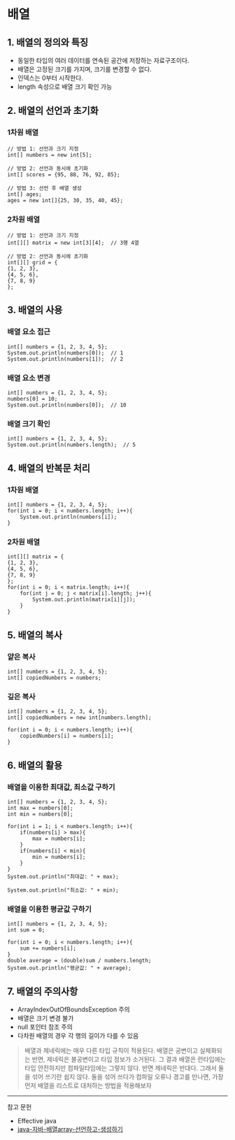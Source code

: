 # 배열

## 1. 배열의 정의와 특징

- 동일한 타입의 여러 데이터를 연속된 공간에 저장하는 자료구조이다.
- 배열은 고정된 크기를 가지며, 크기를 변경할 수 없다.
- 인덱스는 0부터 시작한다.
- length 속성으로 배열 크기 확인 가능

## 2. 배열의 선언과 초기화
### 1차원 배열
```
// 방법 1: 선언과 크기 지정
int[] numbers = new int[5];

// 방법 2: 선언과 동시에 초기화
int[] scores = {95, 88, 76, 92, 85};

// 방법 3: 선언 후 배열 생성
int[] ages;
ages = new int[]{25, 30, 35, 40, 45};
```
### 2차원 배열
```
// 방법 1: 선언과 크기 지정
int[][] matrix = new int[3][4];  // 3행 4열

// 방법 2: 선언과 동시에 초기화
int[][] grid = {
{1, 2, 3},
{4, 5, 6},
{7, 8, 9}
};
```

## 3. 배열의 사용
### 배열 요소 접근
```
int[] numbers = {1, 2, 3, 4, 5};
System.out.println(numbers[0]);  // 1
System.out.println(numbers[1]);  // 2
```
### 배열 요소 변경
```
int[] numbers = {1, 2, 3, 4, 5};
numbers[0] = 10;
System.out.println(numbers[0]);  // 10
```
### 배열 크기 확인
```
int[] numbers = {1, 2, 3, 4, 5};
System.out.println(numbers.length);  // 5
```

## 4. 배열의 반복문 처리
### 1차원 배열
```
int[] numbers = {1, 2, 3, 4, 5};
for(int i = 0; i < numbers.length; i++){
    System.out.println(numbers[i]);
}
```
### 2차원 배열
```
int[][] matrix = {
{1, 2, 3},
{4, 5, 6},
{7, 8, 9}
};
for(int i = 0; i < matrix.length; i++){
    for(int j = 0; j < matrix[i].length; j++){
        System.out.println(matrix[i][j]);
    }
}
```

## 5. 배열의 복사
### 얕은 복사
```
int[] numbers = {1, 2, 3, 4, 5};
int[] copiedNumbers = numbers;
```
### 깊은 복사
```
int[] numbers = {1, 2, 3, 4, 5};
int[] copiedNumbers = new int[numbers.length];

for(int i = 0; i < numbers.length; i++){
    copiedNumbers[i] = numbers[i];
}
```

## 6. 배열의 활용
### 배열을 이용한 최대값, 최소값 구하기
```
int[] numbers = {1, 2, 3, 4, 5};
int max = numbers[0];
int min = numbers[0];

for(int i = 1; i < numbers.length; i++){
    if(numbers[i] > max){
        max = numbers[i];
    }
    if(numbers[i] < min){
        min = numbers[i];
    }
}
System.out.println("최대값: " + max);

System.out.println("최소값: " + min);
```
### 배열을 이용한 평균값 구하기
```
int[] numbers = {1, 2, 3, 4, 5};
int sum = 0;

for(int i = 0; i < numbers.length; i++){
    sum += numbers[i];
}
double average = (double)sum / numbers.length;
System.out.println("평균값: " + average);
```

## 7. 배열의 주의사항
- ArrayIndexOutOfBoundsException 주의
- 배열은 크기 변경 불가
- null 포인터 참조 주의
- 다차원 배열의 경우 각 행의 길이가 다를 수 있음

> 배열과 제네릭에는 매우 다른 타입 규칙이 적용된다. 배열은 공변이고 실체화되는 반면, 제네릭은 불공변이고 타입 정보가 소거된다.
> 그 결과 배열은 런타입에는 타입 안전하지만 컴파일타임에는 그렇지 않다. 반면 제네릭은 반대다.
> 그래서 둘을 섞어 쓰기란 쉽지 않다.
> 둘을 섞어 쓰다가 컴파일 오류나 경고를 만나면, 가장 먼저 배열을 리스트로 대처하는 방법을 적용해보자


---
참고 문헌
- Effective java
- [java-자바-배열array-선언하고-생성하기](https://hongong.hanbit.co.kr/java-%EC%9E%90%EB%B0%94-%EB%B0%B0%EC%97%B4array-%EC%84%A0%EC%96%B8%ED%95%98%EA%B3%A0-%EC%83%9D%EC%84%B1%ED%95%98%EA%B8%B0/)